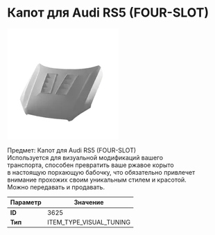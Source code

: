 # Капот для Audi RS5 (FOUR-SLOT)

![Item Image](../img/3625.webp?raw=true)

Предмет: Капот для Audi RS5 (FOUR-SLOT)<br>Используется для визуальной модификаций вашего<br>транспорта, способен превратить ваше ржавое корыто<br>в настоящую порхающую бабочку, что обязательно привлечет<br>внимание прохожих своим уникальным стилем и красотой.<br>Можно передавать и продавать.


| Параметр | Значение |
|----------|----------|
| **ID** | 3625 |
| **Тип** | ITEM_TYPE_VISUAL_TUNING |

